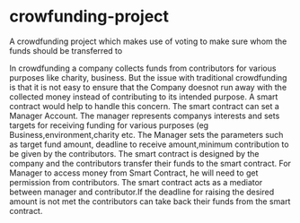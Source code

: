 # crowfunding-project
A crowdfunding project which makes use of voting to make sure whom the funds should be transferred to

In crowdfunding a company collects funds from contributors for various purposes like charity, business. But the issue with traditional crowdfunding is that it is not easy to ensure that the Company doesnot run away with the collected money instead of contributing to its intended purpose. A smart contract would help to handle this concern. The smart contract can set a Manager Account. The manager represents companys interests and sets targets for receiving funding for various purposes (eg Business,environment,charity etc.
The Manager sets the parameters such as target fund amount, deadline to receive amount,minimum contribution to be given by the contributors.
The smart contract is designed by the company and the  contributors transfer their funds to the smart contract. For Manager to access money from Smart Contract, he will
need to get permission from contributors.
The smart contract acts as a mediator between manager and contributor.If the deadline for raising the desired amount is not met the contributors can take back
their funds from the smart contract.
